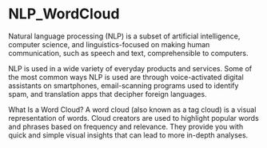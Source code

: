 # NLP_WordCloud

Natural language processing (NLP) is a subset of artificial intelligence, computer science, and linguistics-focused on making human communication, such as speech and text, comprehensible to computers. 

NLP is used in a wide variety of everyday products and services. Some of the most common ways NLP is used are through voice-activated digital assistants on smartphones, email-scanning programs used to identify spam, and translation apps that decipher foreign languages.

What Is a Word Cloud?
A word cloud (also known as a tag cloud) is a visual representation of words. Cloud creators are used to highlight popular words and phrases based on frequency and relevance. They provide you with quick and simple visual insights that can lead to more in-depth analyses.
